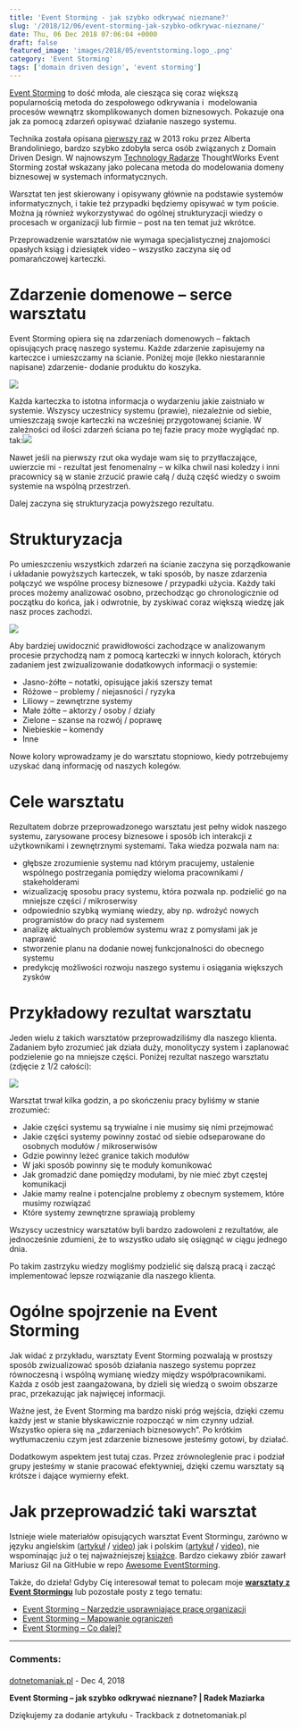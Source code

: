 ```yaml
---
title: 'Event Storming - jak szybko odkrywać nieznane?'
slug: '/2018/12/06/event-storming-jak-szybko-odkrywac-nieznane/'
date: Thu, 06 Dec 2018 07:06:04 +0000
draft: false
featured_image: 'images/2018/05/eventstorming.logo_.png'
category: 'Event Storming'
tags: ['domain driven design', 'event storming']
---
```


[Event Storming](https://www.eventstorming.com/) to dość młoda, ale ciesząca się coraz większą popularnością metoda do zespołowego odkrywania i  modelowania procesów wewnątrz skomplikowanych domen biznesowych. Pokazuje ona jak za pomocą zdarzeń opisywać działanie naszego systemu.

Technika została opisana [pierwszy raz](https://ziobrando.blogspot.com/2013/11/introducing-event-storming.html) w 2013 roku przez Alberta Brandoliniego, bardzo szybko zdobyła serca osób związanych z Domain Driven Design. W najnowszym [Technology Radarze](https://www.thoughtworks.com/radar/techniques/event-storming) ThoughtWorks Event Storming został wskazany jako polecana metoda do modelowania domeny biznesowej w systemach informatycznych.

Warsztat ten jest skierowany i opisywany głównie na podstawie systemów informatycznych, i takie też przypadki będziemy opisywać w tym poście. Można ją również wykorzystywać do ogólnej strukturyzacji wiedzy o procesach w organizacji lub firmie – post na ten temat już wkrótce.

Przeprowadzenie warsztatów nie wymaga specjalistycznej znajomości opasłych ksiąg i dziesiątek video – wszystko zaczyna się od pomarańczowej karteczki.

Zdarzenie domenowe – serce warsztatu
====================================

Event Storming opiera się na zdarzeniach domenowych – faktach opisujących pracę naszego systemu. Każde zdarzenie zapisujemy na karteczce i umieszczamy na ścianie. Poniżej moje (lekko niestarannie napisane) zdarzenie- dodanie produktu do koszyka.

[![](https://radblog.pl/wp-content/uploads/2018/12/1.jpg)](https://radblog.pl/wp-content/uploads/2018/12/1.jpg)

Każda karteczka to istotna informacja o wydarzeniu jakie zaistniało w systemie. Wszyscy uczestnicy systemu (prawie), niezależnie od siebie, umieszczają swoje karteczki na wcześniej przygotowanej ścianie. W zależności od ilości zdarzeń ściana po tej fazie pracy może wyglądać np. tak:[![](https://radblog.pl/wp-content/uploads/2018/12/6-1024x677.jpg)](https://radblog.pl/wp-content/uploads/2018/12/6.jpg)

Nawet jeśli na pierwszy rzut oka wydaje wam się to przytłaczające, uwierzcie mi - rezultat jest fenomenalny – w kilka chwil nasi koledzy i inni pracownicy są w stanie zrzucić prawie całą / dużą część wiedzy o swoim systemie na wspólną przestrzeń.

Dalej zaczyna się strukturyzacja powyższego rezultatu.

Strukturyzacja
==============

Po umieszczeniu wszystkich zdarzeń na ścianie zaczyna się porządkowanie i układanie powyższych karteczek, w taki sposób, by nasze zdarzenia połączyć we wspólne procesy biznesowe / przypadki użycia. Każdy taki proces możemy analizować osobno, przechodząc go chronologicznie od początku do końca, jak i odwrotnie, by zyskiwać coraz większą wiedzę jak nasz proces zachodzi.

[![](https://radblog.pl/wp-content/uploads/2018/12/5.jpg)](https://radblog.pl/wp-content/uploads/2018/12/5.jpg)

Aby bardziej uwidocznić prawidłowości zachodzące w analizowanym procesie przychodzą nam z pomocą karteczki w innych kolorach, których zadaniem jest zwizualizowanie dodatkowych informacji o systemie:

*   Jasno-żółte – notatki, opisujące jakiś szerszy temat
*   Różowe – problemy / niejasności / ryzyka
*   Liliowy – zewnętrzne systemy
*   Małe żółte – aktorzy / osoby / działy
*   Zielone – szanse na rozwój / poprawę
*   Niebieskie – komendy
*   Inne

Nowe kolory wprowadzamy je do warsztatu stopniowo, kiedy potrzebujemy uzyskać daną informację od naszych kolegów.

Cele warsztatu
==============

Rezultatem dobrze przeprowadzonego warsztatu jest pełny widok naszego systemu, zarysowane procesy biznesowe i sposób ich interakcji z użytkownikami i zewnętrznymi systemami. Taka wiedza pozwala nam na:

*   głębsze zrozumienie systemu nad którym pracujemy, ustalenie wspólnego postrzegania pomiędzy wieloma pracownikami / stakeholderami
*   wizualizację sposobu pracy systemu, która pozwala np. podzielić go na mniejsze części / mikroserwisy
*   odpowiednio szybką wymianę wiedzy, aby np. wdrożyć nowych programistów do pracy nad systemem
*   analizę aktualnych problemów systemu wraz z pomysłami jak je naprawić
*   stworzenie planu na dodanie nowej funkcjonalności do obecnego systemu
*   predykcję możliwości rozwoju naszego systemu i osiągania większych zysków

Przykładowy rezultat warsztatu
==============================

Jeden wielu z takich warsztatów przeprowadziliśmy dla naszego klienta. Zadaniem było zrozumieć jak działa duży, monolityczy system i zaplanować podzielenie go na mniejsze części. Poniżej rezultat naszego warsztatu (zdjęcie z 1/2 całości):

[![](https://radblog.pl/wp-content/uploads/2018/12/4-1024x768.jpg)](https://radblog.pl/wp-content/uploads/2018/12/4.jpg)

Warsztat trwał kilka godzin, a po skończeniu pracy byliśmy w stanie zrozumieć:

*   Jakie części systemu są trywialne i nie musimy się nimi przejmować
*   Jakie części systemy powinny zostać od siebie odseparowane do osobnych modułów / mikroserwisów
*   Gdzie powinny leżeć granice takich modułów
*   W jaki sposób powinny się te moduły komunikować
*   Jak gromadzić dane pomiędzy modułami, by nie mieć zbyt częstej komunikacji
*   Jakie mamy realne i potencjalne problemy z obecnym systemem, które musimy rozwiązać
*   Które systemy zewnętrzne sprawiają problemy

Wszyscy uczestnicy warsztatów byli bardzo zadowoleni z rezultatów, ale jednocześnie zdumieni, że to wszystko udało się osiągnąć w ciągu jednego dnia.

Po takim zastrzyku wiedzy mogliśmy podzielić się dalszą pracą i zacząć implementować lepsze rozwiązanie dla naszego klienta.

Ogólne spojrzenie na Event Storming
===================================

Jak widać z przykładu, warsztaty Event Storming pozwalają w prostszy sposób zwizualizować sposób działania naszego systemu poprzez równoczesną i wspólną wymianę wiedzy między współpracownikami. Każda z osób jest zaangażowana, by dzieli się wiedzą o swoim obszarze prac, przekazując jak najwięcej informacji.

Ważne jest, że Event Storming ma bardzo niski próg wejścia, dzięki czemu każdy jest w stanie błyskawicznie rozpocząć w nim czynny udział. Wszystko opiera się na „zdarzeniach biznesowych”. Po krótkim wytłumaczeniu czym jest zdarzenie biznesowe jesteśmy gotowi, by działać.

Dodatkowym aspektem jest tutaj czas. Przez zrównoleglenie prac i podział grupy jesteśmy w stanie pracować efektywniej, dzięki czemu warsztaty są krótsze i dające wymierny efekt.

Jak przeprowadzić taki warsztat
===============================

Istnieje wiele materiałów opisujących warsztat Event Stormingu, zarówno w języku angielskim ([artykuł](https://buildplease.com/pages/fpc-2/) / [video](https://www.youtube.com/watch?v=04tGbixfGEY)) jak i polskim ([artykuł](https://rmakara.github.io/Event-Storming-Warsztaty-Agile-Wroclaw) / [video](https://www.youtube.com/watch?v=dhoXYRqghws)), nie wspominając już o tej najważniejszej [książce](https://leanpub.com/introducing_eventstorming). Bardzo ciekawy zbiór zawarł Mariusz Gil na GitHubie w repo [Awesome EventStorming](https://github.com/mariuszgil/awesome-eventstorming).

Także, do dzieła! Gdyby Cię interesował temat to polecam moje **[warsztaty z Event Stormingu](/szkolenia/event-storming)** lub pozostałe posty z tego tematu:

*   [Event Storming – Narzędzie usprawniające pracę organizacji](https://radekmaziarka.pl/2018/12/10/event-storming-narzedzie-usprawniajace-prace-organizacji/)
*   [Event Storming – Mapowanie ograniczeń](https://radekmaziarka.pl/2019/02/22/event-storming-mapowanie-ograniczen/)
*   [Event Storming – Co dalej?](https://radekmaziarka.pl/2019/01/26/event-storming-co-dalej/)

---
### Comments:
#### 
[dotnetomaniak.pl](https://dotnetomaniak.pl/Event-Storming-jak-szybko-odkrywac-nieznane-Radek-Maziarka "") - <time datetime="2018-12-06 08:09:12">Dec 4, 2018</time>

**Event Storming – jak szybko odkrywać nieznane? | Radek Maziarka**

Dziękujemy za dodanie artykułu - Trackback z dotnetomaniak.pl
